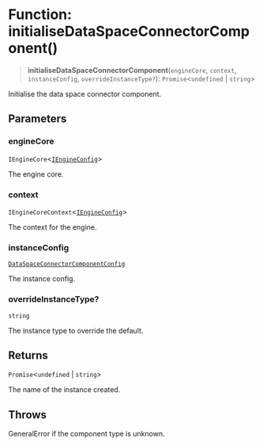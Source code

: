# Function: initialiseDataSpaceConnectorComponent()

> **initialiseDataSpaceConnectorComponent**(`engineCore`, `context`, `instanceConfig`, `overrideInstanceType?`): `Promise`\<`undefined` \| `string`\>

Initialise the data space connector component.

## Parameters

### engineCore

`IEngineCore`\<[`IEngineConfig`](../interfaces/IEngineConfig.md)\>

The engine core.

### context

`IEngineCoreContext`\<[`IEngineConfig`](../interfaces/IEngineConfig.md)\>

The context for the engine.

### instanceConfig

[`DataSpaceConnectorComponentConfig`](../type-aliases/DataSpaceConnectorComponentConfig.md)

The instance config.

### overrideInstanceType?

`string`

The instance type to override the default.

## Returns

`Promise`\<`undefined` \| `string`\>

The name of the instance created.

## Throws

GeneralError if the component type is unknown.

